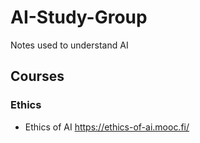 # AI-Study-Group
Notes used to understand AI

## Courses

### Ethics
* Ethics of AI https://ethics-of-ai.mooc.fi/
